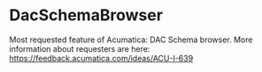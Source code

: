 # DacSchemaBrowser
Most requested feature of Acumatica: DAC Schema browser.
More information about requesters are here: https://feedback.acumatica.com/ideas/ACU-I-639
